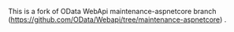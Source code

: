 This is a fork of OData WebApi maintenance-aspnetcore branch (https://github.com/OData/Webapi/tree/maintenance-aspnetcore) .
